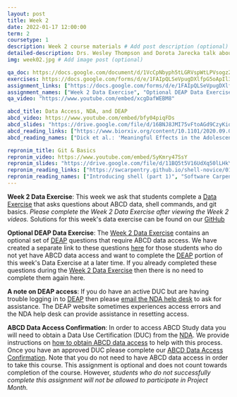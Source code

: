 ```yaml
---
layout: post
title: Week 2
date: 2022-01-17 12:00:00
term: 2
coursetype: 1
description: Week 2 course materials # Add post description (optional)
detailed-description: Drs. Wesley Thompson and Dorota Jarecka talk about accessing ABCD data using DEAP, how to use the command line, and introduce git as a resource for version control.
img: week02.jpg # Add image post (optional)

qa_doc: https://docs.google.com/document/d/1VcCpNbyph5tLGRVspWtLPVsogz2UMbje2f5745wWKus/edit?usp=sharing
exercises: https://docs.google.com/forms/d/e/1FAIpQLSeVpugDXlfpG5oApIl3rfJV5Cf2lbXJy1ntYmBgpdmlT8FGng/viewform?usp=sf_link
assignment_links: ["https://docs.google.com/forms/d/e/1FAIpQLSeVpugDXlfpG5oApIl3rfJV5Cf2lbXJy1ntYmBgpdmlT8FGng/viewform?usp=sf_link", "https://docs.google.com/forms/d/e/1FAIpQLScJOjxPZwnES9OTmZHbuSX9wq81SUD6F0SRHwRIfnnXWbNlgA/viewform?usp=sf_link", "https://docs.google.com/forms/d/e/1FAIpQLSdZbXLB2HdciB88YN3JIXg6OdUN2dq1KnLTolIcos2Tu6FazA/viewform?usp=sf_link"]
assignment_names: ["Week 2 Data Exercise", "Optional DEAP Data Exercise (this assignment is optional and is available only to students who have ABCD data access)", "ABCD Data Access Confirmation (this assignment is optional and will be re-posted each week until April 1, 2022)"]
qa_video: "https://www.youtube.com/embed/xcgDafWEBM8"

abcd_title: Data Access, NDA, and DEAP
abcd_video: https://www.youtube.com/embed/bfy04piqFDs
abcd_slides: "https://drive.google.com/file/d/16BNJ8JMI75vFtoAGd9CzyKiqcZxR2Q0L/view?usp=sharing"
abcd_reading_links: ["https://www.biorxiv.org/content/10.1101/2020.09.01.276451v1.full"]
abcd_reading_names: ["Dick et al.: 'Meaningful Effects in the Adolescent Brain Cognitive Development Study'"]

repronim_title: Git & Basics
repronim_video: https://www.youtube.com/embed/SyKmry47SsY
repronim_slides: "https://drive.google.com/file/d/11BQ5t5V16UdXq50lLHkYfGoRyUQmfcCe/view?usp=sharing"
repronim_reading_links: ["https://swcarpentry.github.io/shell-novice/01-intro/index.html", "https://swcarpentry.github.io/shell-novice/", "http://practical-neuroimaging.github.io/git_parable.html#the-git-parable"]
repronim_reading_names: ["Introducing shell (part 1)", "Software Carpentry on Unix: Read at least one section of parts 2 - 7", "A git parable"]
---
```


**Week 2 Data Exercise**: This week we ask that students complete a [Data Exercise](https://docs.google.com/forms/d/e/1FAIpQLSeVpugDXlfpG5oApIl3rfJV5Cf2lbXJy1ntYmBgpdmlT8FGng/viewform?usp=sf_link) that asks questions about ABCD data, shell commands, and git basics. *Please complete the Week 2 Data Exercise after viewing the Week 2 videos.* Solutions for this week's data exercise can be found on our [GitHub](https://github.com/ABCD-ReproNim/exercises/tree/main/week_2)

**Optional DEAP Data Exercise**: The [Week 2 Data Exercise](https://docs.google.com/forms/d/e/1FAIpQLSeVpugDXlfpG5oApIl3rfJV5Cf2lbXJy1ntYmBgpdmlT8FGng/viewform?usp=sf_link) contains an optional set of [DEAP](https://deap.nimhda.org/applications/User/login.php) questions that require ABCD data access. We have created a separate link to these questions [here](https://docs.google.com/forms/d/e/1FAIpQLScJOjxPZwnES9OTmZHbuSX9wq81SUD6F0SRHwRIfnnXWbNlgA/viewform?usp=sf_link) for those students who do not yet have ABCD data access and want to complete the [DEAP](https://deap.nimhda.org/applications/User/login.php) portion of this week's Data Exercise at a later time. If you already completed these questions during the [Week 2 Data Exercise](https://docs.google.com/forms/d/e/1FAIpQLSeVpugDXlfpG5oApIl3rfJV5Cf2lbXJy1ntYmBgpdmlT8FGng/viewform?usp=sf_link) then there is no need to complete them again here.

**A note on DEAP access**: If you do have an active DUC but are having trouble logging in to [DEAP](https://deap.nimhda.org/applications/User/login.php) then please [email the NDA help desk](mailto:ndahelp@mail.nih.gov) to ask for assistance. The DEAP website sometimes experiences access errors and the NDA help desk can provide assistance in resetting access.

**ABCD Data Access Confirmation**: In order to access ABCD Study data you will need to obtain a Data Use Certification (DUC) from the [NDA](https://nda.nih.gov/). We provide instructions on [how to obtain ABCD data access](https://docs.google.com/document/d/18hsT2x15bypuXFcfMQb9Ck_YEB7VvY2j4w5hwbV78A4/edit?usp=sharing) to help with this process. Once you have an approved DUC please complete our [ABCD Data Access Confirmation](https://docs.google.com/forms/d/e/1FAIpQLSdZbXLB2HdciB88YN3JIXg6OdUN2dq1KnLTolIcos2Tu6FazA/viewform?usp=sf_link). Note that you do not need to have ABCD data access in order to take this course. This assignment is optional and does not count towards completion of the course. However, *students who do not successfully complete this assignment will not be allowed to participate in Project Month.*
